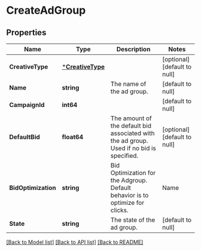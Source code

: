 # CreateAdGroup

## Properties
Name | Type | Description | Notes
------------ | ------------- | ------------- | -------------
**CreativeType** | [***CreativeType**](CreativeType.md) |  | [optional] [default to null]
**Name** | **string** | The name of the ad group. | [default to null]
**CampaignId** | **int64** |  | [default to null]
**DefaultBid** | **float64** | The amount of the default bid associated with the ad group. Used if no bid is specified. | [optional] [default to null]
**BidOptimization** | **string** | Bid Optimization for the Adgroup. Default behavior is to optimize for clicks. |Name|CostType|Description| |----|--------|-----------| |reach |vcpm|Optimize for viewable impressions. $1 is the minimum bid for vCPM.| |clicks |cpc|[Default] Optimize for page visits.| |conversions |cpc|Optimize for conversion.| | [optional] [default to null]
**State** | **string** | The state of the ad group. | [default to null]

[[Back to Model list]](../README.md#documentation-for-models) [[Back to API list]](../README.md#documentation-for-api-endpoints) [[Back to README]](../README.md)

